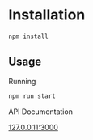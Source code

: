 # Installation

```bash
npm install
```

## Usage

Running

```bash
npm run start
```

API Documentation

[127.0.0.11:3000](http://127.0.0.11:3000)
